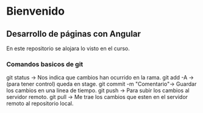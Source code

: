 # Bienvenido
## Desarrollo de páginas con Angular
En este repositorio se alojara lo visto en el curso.

### Comandos basicos de git
git status -> Nos indica que cambios han ocurrido en la rama.
git add -A -> (para tener control) queda en stage.
git commit -m "Comentario"-> Guardar los cambios en una linea de tiempo.
git push -> Para subir los cambios al servidor remoto.
git pull -> Me trae los cambios que esten en el servidor remoto al repositorio local.